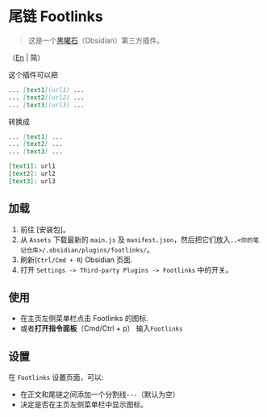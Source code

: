 # 尾链 Footlinks
> 这是一个[黑曜石](https://obsidian.md)（Obsidian）第三方插件。

（[En](https://github.com/DahaWong/obsidian-footlinks/blob/main/README.md) | 简）

这个插件可以把

```md
... [text1](url1) ...
... [text2](url2) ...
... [text3](url3) ...
```
转换成

```md
... [text1] ...
... [text2] ...
... [text3] ...

[text1]: url1
[text2]: url2
[text3]: url3
```

## 加载
1. 前往 [安装包]。
2. 从 `Assets` 下载最新的 `main.js` 及 `manifest.json`，然后把它们放入`..<你的笔记仓库>/.obsidian/plugins/footlinks/`。
3. 刷新(`Ctrl/Cmd + R`) Obsidian 页面.
4. 打开 `Settings -> Third-party Plugins -> Footlinks` 中的开关。

## 使用
- 在主页左侧菜单栏点击 Footlinks 的图标.
- 或者**打开指令面板**（Cmd/Ctrl + p） 输入`Footlinks`

## 设置
在 `Footlinks` 设置页面，可以:
-  在正文和尾链之间添加一个分割线`---`（默认为空）
- 决定是否在主页左侧菜单栏中显示图标。



[releases]: https://github.com/DahaWong/obsidian-footlinks/releases
